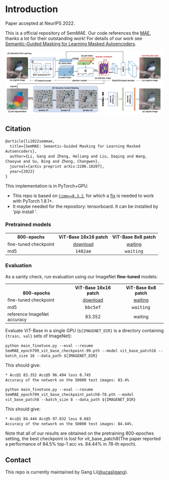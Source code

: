 # Introduction

Paper accepted at NeurIPS 2022.

This is a official repository of SemMAE.
Our code references the [MAE](https://github.com/facebookresearch/mae), thanks a lot for their outstanding work!
For details of our work see [Semantic-Guided Masking for Learning Masked Autoencoders](https://arxiv.org/pdf/2206.10207.pdf). 

<div align="center">
  <img width="900", src="https://github.com/ucasligang/SemMAE/blob/main/src/figure1.png">
</div>

## Citation

```
@article{li2022semmae,
  title={SemMAE: Semantic-Guided Masking for Learning Masked Autoencoders},
  author={Li, Gang and Zheng, Heliang and Liu, Daqing and Wang, Chaoyue and Su, Bing and Zheng, Changwen},
  journal={arXiv preprint arXiv:2206.10207},
  year={2022}
}
```

This implementation is in PyTorch+GPU. 
* This repo is based on [`timm==0.3.2`](https://github.com/rwightman/pytorch-image-models), for which a [fix](https://github.com/rwightman/pytorch-image-models/issues/420#issuecomment-776459842) is needed to work with PyTorch 1.8.1+.
* It maybe needed for the repository: tensorboard. It can be installed by 'pip install '.

### Pretrained models

<table><tbody>
<!-- START TABLE -->
<!-- TABLE HEADER -->
<th valign="bottom">800-epochs</th>
<th valign="bottom">ViT-Base 16x16 patch</th>
<th valign="bottom">ViT-Base 8x8 patch</th>
<!-- TABLE BODY -->
<tr><td align="left">fine-tuned checkpoint</td>
<td align="center"><a href="https://drive.google.com/file/d/1GaGWNv8I-ADF8e-Bvftgr2k8qNeyLdTJ/view?usp=share_link">download</a></td>
  <td align="center"><a href="">waiting</a></td>

</tr>
<tr><td align="left">md5</td>
<td align="center"><tt>1482ae</tt></td>
<td align="center"><tt>waiting</tt></td>
</tr>

</tbody></table>

### Evaluation

As a sanity check, run evaluation using our ImageNet **fine-tuned** models:

<table><tbody>
<!-- START TABLE -->
<!-- TABLE HEADER -->
<th valign="bottom">800-epochs</th>
<th valign="bottom">ViT-Base 16x16 patch</th>
<th valign="bottom">ViT-Base 8x8 patch</th>
<!-- TABLE BODY -->
<tr><td align="left">fine-tuned checkpoint</td>
<td align="center"><a href="https://drive.google.com/file/d/1KD5JCj-cdcsPkGPQ9n5hwaSg2Rrvm88i/view?usp=share_link">download</a></td>
  <td align="center"><a href="">waiting</a></td>

</tr>
<tr><td align="left">md5</td>
<td align="center"><tt>bbc5ef</tt></td>
<td align="center"><tt>waiting</tt></td>
</tr>
<tr><td align="left">reference ImageNet accuracy</td>
<td align="center">83.352</td>
<td align="center">waiting</td>
</tr>
</tbody></table>


Evaluate ViT-Base in a single GPU (`${IMAGENET_DIR}` is a directory containing `{train, val}` sets of ImageNet):
```
python main_finetune.py --eval --resume SemMAE_epoch799_vit_base_checkpoint-99.pth --model vit_base_patch16 --batch_size 16 --data_path ${IMAGENET_DIR}
```
This should give:
```
* Acc@1 83.352 Acc@5 96.494 loss 0.745
Accuracy of the network on the 50000 test images: 83.4%
```
```
python main_finetune.py --eval --resume SemMAE_epoch799_vit_base_checkpoint_patch8-78.pth --model vit_base_patch8 --batch_size 8 --data_path ${IMAGENET_DIR}
```
This should give:
```
* Acc@1 84.444 Acc@5 97.032 loss 0.683
Accuracy of the network on the 50000 test images: 84.44%. 
```
Note that all of our results are obtained on the pretraining 800-epoches setting, the best checkpoint is lost for vit_base_patch8(The paper reported a performance of 84.5% top-1 acc vs. 84.44% in 78-th epoch). 

## Contact

This repo is currently maintained by Gang Li([@ucasligang](https://github.com/ucasligang)).
